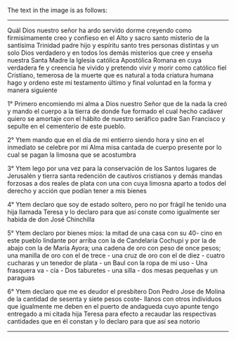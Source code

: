 The text in the image is as follows:

---

Quál Dios nuestro señor ha ardo servido dorme creyendo como firmisimamente creo y confieso en el Alto y sacro santo misterio de la santísima Trinidad padre hijo y espíritu santo tres personas distintas y un solo Dios verdadero y en todos los demás misterios que cree y enseña nuestra Santa Madre la Iglesia católica Apostólica Romana en cuya verdadera fe y creencia he vivido y pretendo vivir y morir como católico fiel Cristiano, temerosa de la muerte que es natural a toda criatura humana hago y ordeno este mi testamento último y final voluntad en la forma y manera siguiente

1° Primero encomiendo mi alma a Dios nuestro Señor que de la nada la creó y mando el cuerpo a la tierra de donde fue formado el cual hecho cadáver quiero se amortaje con el hábito de nuestro seráfico padre San Francisco y sepulte en el cementerio de este pueblo.

2° Ytem mando que en el día de mi entierro siendo hora y sino en el inmediato se celebre por mi Alma misa cantada de cuerpo presente por lo cual se pagan la limosna que se acostumbra

3° Ytem lego por una vez para la conservación de los Santos lugares de Jerusalén y tierra santa redención de cautivos cristianos y demás mandas forzosas a dos reales de plata con una con cuya limosna aparto a todos del derecho y acción que podían tener a mis bienes

4° Ytem declaro que soy de estado soltero, pero no por frágil he tenido una hija llamada Teresa y lo declaro para que así conste como igualmente ser habida de don José Chinchilla

5° Ytem declaro por bienes míos: la mitad de una casa con su 40- cino en este pueblo lindante por arriba con la de Candelaria Cochupi y por la de abajo con la de María Ayora; una cadena de oro con peso de once pesos; una manilla de oro con el de trece - una cruz de oro con el de diez - cuatro cucharas y un tenedor de plata - un Baul con la ropa de mi uso - Una frasquera va - cía - Dos taburetes - una silla - dos mesas pequeñas y un paraguas

6° Ytem declaro que me es deudor el presbítero Don Pedro Jose de Molina de la cantidad de sesenta y siete pesos coste- llanos con otros individuos que igualmente me deben en el puerto de andagueda cuyo apunte tengo entregado a mi citada hija Teresa para efecto a recaudar las respectivas cantidades que en él constan y lo declaro para que así sea notorio

---